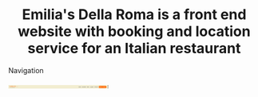 <h1 align="center"> Emilia's Della Roma is a front end website with booking and location service for an Italian restaurant</h1>
<P>Navigation</P>
<p style="height:200px;">
  <img src="assets/navigation.png" alt="navigation-bar" width="200"/>
</p>
